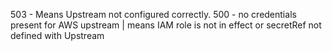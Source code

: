 503 - Means Upstream not configured correctly.
500 - no credentials present for AWS upstream | means IAM role is not in effect or secretRef not defined with Upstream